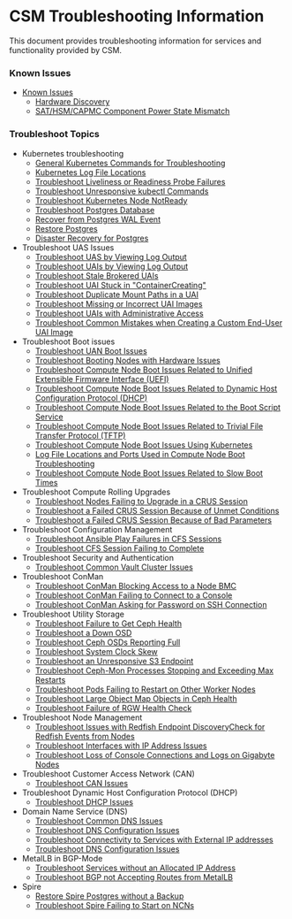 # CSM Troubleshooting Information

This document provides troubleshooting information for services and functionality provided by CSM.

### Known Issues
 * [Known Issues](#known-issues)
    * [Hardware Discovery](Hardware_Discovery.md)
    * [SAT/HSM/CAPMC Component Power State Mismatch](known_issues/component_power_state_mismatch.md)

### Troubleshoot Topics
 * Kubernetes troubleshooting
    * [General Kubernetes Commands for Troubleshooting](./kubernetes/Kubernetes_Troubleshooting_Information.md)
    * [Kubernetes Log File Locations](./kubernetes/Kubernetes_Log_File_Locations.md)
    * [Troubleshoot Liveliness or Readiness Probe Failures](./kubernetes/Troubleshoot_Liveliness_Readiness_Probe_Failures.md)
    * [Troubleshoot Unresponsive kubectl Commands](./kubernetes/Troubleshoot_Unresponsive_kubectl_Commands.md)
    * [Troubleshoot Kubernetes Node NotReady](./kubernetes/Troubleshoot_Kubernetes_Node_NotReady.md)
    * [Troubleshoot Postgres Database](kubernetes/Troubleshoot_Postgres_Database.md)
    * [Recover from Postgres WAL Event](kubernetes/Recover_from_Postgres_WAL_Event.md)
    * [Restore Postgres](kubernetes/Restore_Postgres.md)
    * [Disaster Recovery for Postgres](kubernetes/Disaster_Recovery_Postgres.md)
 * Troubleshoot UAS Issues
      * [Troubleshoot UAS by Viewing Log Output](UAS_user_and_admin_topics/Troubleshoot_UAS_by_Viewing_Log_Output.md)
      * [Troubleshoot UAIs by Viewing Log Output](UAS_user_and_admin_topics/Troubleshoot_UAIs_by_Viewing_Log_Output.md)
      * [Troubleshoot Stale Brokered UAIs](UAS_user_and_admin_topics/Troubleshoot_Stale_Brokered_UAIs.md)
      * [Troubleshoot UAI Stuck in "ContainerCreating"](UAS_user_and_admin_topics/Troubleshoot_UAI_Stuck_in_ContainerCreating.md)
      * [Troubleshoot Duplicate Mount Paths in a UAI](UAS_user_and_admin_topics/Troubleshoot_Duplicate_Mount_Paths_in_a_UAI.md)
      * [Troubleshoot Missing or Incorrect UAI Images](UAS_user_and_admin_topics/Troubleshoot_Missing_or_Incorrect_UAI_Images.md)
      * [Troubleshoot UAIs with Administrative Access](UAS_user_and_admin_topics/Troubleshoot_UAIs_with_Administrative_Access.md)
      * [Troubleshoot Common Mistakes when Creating a Custom End-User UAI Image](UAS_user_and_admin_topics/Troubleshoot_Common_Mistakes_when_Creating_a_Custom_End-User_UAI_Image.md)
 * Troubleshoot Boot issues
      * [Troubleshoot UAN Boot Issues](boot_orchestration/Troubleshoot_UAN_Boot_Issues.md)
      * [Troubleshoot Booting Nodes with Hardware Issues](boot_orchestration/Troubleshoot_Booting_Nodes_with_Hardware_Issues.md)
      * [Troubleshoot Compute Node Boot Issues Related to Unified Extensible Firmware Interface (UEFI)](boot_orchestration/Troubleshoot_Compute_Node_Boot_Issues_Related_to_Unified_Extensible_Firmware_Interface_UEFI.md)
      * [Troubleshoot Compute Node Boot Issues Related to Dynamic Host Configuration Protocol (DHCP)](boot_orchestration/Troubleshoot_Compute_Node_Boot_Issues_Related_to_Dynamic_Host_Configuration_Protocol_DHCP.md)
      * [Troubleshoot Compute Node Boot Issues Related to the Boot Script Service](boot_orchestration/Troubleshoot_Compute_Node_Boot_Issues_Related_to_the_Boot_Script_Service_BSS.md)
      * [Troubleshoot Compute Node Boot Issues Related to Trivial File Transfer Protocol (TFTP)](boot_orchestration/Troubleshoot_Compute_Node_Boot_Issues_Related_to_Trivial_File_Transfer_Protocol_TFTP.md)
      * [Troubleshoot Compute Node Boot Issues Using Kubernetes](boot_orchestration/Troubleshoot_Compute_Node_Boot_Issues_Using_Kubernetes.md)
      * [Log File Locations and Ports Used in Compute Node Boot Troubleshooting](boot_orchestration/Log_File_Locations_and_Ports_Used_in_Compute_Node_Boot_Troubleshooting.md)
      * [Troubleshoot Compute Node Boot Issues Related to Slow Boot Times](boot_orchestration/Troubleshoot_Compute_Node_Boot_Issues_Related_to_Slow_Boot_Times.md)
 * Troubleshoot Compute Rolling Upgrades
      * [Troubleshoot Nodes Failing to Upgrade in a CRUS Session](compute_rolling_upgrades/Troubleshoot_Nodes_Failing_to_Upgrade_in_a_CRUS_Session.md)
      * [Troubleshoot a Failed CRUS Session Because of Unmet Conditions](compute_rolling_upgrades/Troubleshoot_a_Failed_CRUS_Session_Due_to_Unmet_Conditions.md)
      * [Troubleshoot a Failed CRUS Session Because of Bad Parameters](compute_rolling_upgrades/Troubleshoot_a_Failed_CRUS_Session_Due_to_Bad_Parameters.md)
 * Troubleshoot Configuration Management
      * [Troubleshoot Ansible Play Failures in CFS Sessions](configuration_management/Troubleshoot_Ansible_Play_Failures_in_CFS_Sessions.md)
      * [Troubleshoot CFS Session Failing to Complete](configuration_management/Troubleshoot_CFS_Session_Failing_to_Complete.md)
 * Troubleshoot Security and Authentication
      * [Troubleshoot Common Vault Cluster Issues](security_and_authentication/Troubleshoot_Common_Vault_Cluster_Issues.md)
 * Troubleshoot ConMan
      * [Troubleshoot ConMan Blocking Access to a Node BMC](conman/Troubleshoot_ConMan_Blocking_Access_to_a_Node_BMC.md)
      * [Troubleshoot ConMan Failing to Connect to a Console](conman/Troubleshoot_ConMan_Failing_to_Connect_to_a_Console.md)
      * [Troubleshoot ConMan Asking for Password on SSH Connection](conman/Troubleshoot_ConMan_Asking_for_Password_on_SSH_Connection.md)
 * Troubleshoot Utility Storage
      * [Troubleshoot Failure to Get Ceph Health](utility_storage/Troubleshoot_Failure_to_Get_Ceph_Health.md)
      * [Troubleshoot a Down OSD](utility_storage/Troubleshoot_a_Down_OSD.md)
      * [Troubleshoot Ceph OSDs Reporting Full](utility_storage/Troubleshoot_Ceph_OSDs_Reporting_Full.md)
      * [Troubleshoot System Clock Skew](utility_storage/Troubleshoot_System_Clock_Skew.md)
      * [Troubleshoot an Unresponsive S3 Endpoint](utility_storage/Troubleshoot_an_Unresponsive_S3_Endpoint.md)
      * [Troubleshoot Ceph-Mon Processes Stopping and Exceeding Max Restarts](utility_storage/Troubleshoot_Ceph-Mon_Processes_Stopping_and_Exceeding_Max_Restarts.md)
      * [Troubleshoot Pods Failing to Restart on Other Worker Nodes](utility_storage/Troubleshoot_Pods_Failing_to_Restart_on_Other_Worker_Nodes.md)
      * [Troubleshoot Large Object Map Objects in Ceph Health](utility_storage/Troubleshoot_Large_Object_Map_Objects_in_Ceph_Health.md)
      * [Troubleshoot Failure of RGW Health Check](utility_storage/Troubleshoot_RGW_Health_Check_Fail.md)
 * Troubleshoot Node Management
      * [Troubleshoot Issues with Redfish Endpoint DiscoveryCheck for Redfish Events from Nodes](node_management/Troubleshoot_Issues_with_Redfish_Endpoint_Discovery.md)
      * [Troubleshoot Interfaces with IP Address Issues](node_management/Troubleshoot_Interfaces_with_IP_Address_Issues.md)
      * [Troubleshoot Loss of Console Connections and Logs on Gigabyte Nodes](node_management/Troubleshoot_Loss_of_Console_Connections_and_Logs_on_Gigabyte_Nodes.md)
 * Troubleshoot Customer Access Network (CAN)
      * [Troubleshoot CAN Issues](network/customer_access_network/Troubleshoot_CAN_Issues.md)
 * Troubleshoot Dynamic Host Configuration Protocol (DHCP)
      * [Troubleshoot DHCP Issues](/network/dhcp/Troubleshoot_DHCP_Issues.md)
 * Domain Name Service (DNS)
      * [Troubleshoot Common DNS Issues](network/dns/Troubleshoot_Common_DNS_Issues.md)
      * [Troubleshoot DNS Configuration Issues](network/dns/Troubleshoot_DNS_Configuration_Issues.md)
      * [Troubleshoot Connectivity to Services with External IP addresses](network/external_dns/Troubleshoot_Systems_Not_Provisioned_with_External_IP_Addresses.md)
      * [Troubleshoot DNS Configuration Issues](network/external_dns/Troubleshoot_DNS_Configuration_Issues.md)
 * MetalLB in BGP-Mode
      * [Troubleshoot Services without an Allocated IP Address](network/metallb_bgp/Troubleshoot_Services_without_an_Allocated_IP_Address.md)
      * [Troubleshoot BGP not Accepting Routes from MetalLB](network/metallb_bgp/Troubleshoot_BGP_not_Accepting_Routes_from_MetalLB.md)
 * Spire
      * [Restore Spire Postgres without a Backup](spire/Restore_Spire_Postgres_without_a_Backup.md)
      * [Troubleshoot Spire Failing to Start on NCNs](spire/Troubleshoot_Spire_Failing_to_Start_on_NCNs.md)
<a name="known-issues"></a>


